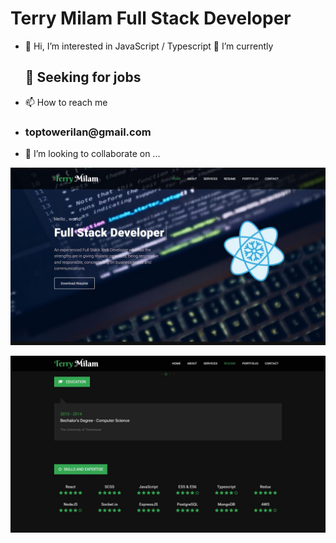 # Terry Milam Full Stack Developer

- 👋 Hi, I’m interested in JavaScript / Typescript 🌱
I’m currently <h2>👀 Seeking for jobs</h2>

- 📫 How to reach me 
- <h3>toptowerilan@gmail.com</h3>
- 💞️ I’m looking to collaborate on ...

<!--- ---->
![screenshot-2](/src/shot-2.jpg)

![screenshot-3](/src/shot-3.jpg)

<!---
toptowermilan/toptowermilan is a ✨ special ✨ repository because its `README.md` (this file) appears on your GitHub profile.
You can click the Preview link to take a look at your changes.
--->


